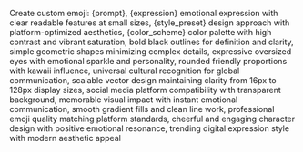 Create custom emoji: {prompt}, {expression} emotional expression with clear readable features at small sizes, {style_preset} design approach with platform-optimized aesthetics, {color_scheme} color palette with high contrast and vibrant saturation, bold black outlines for definition and clarity, simple geometric shapes minimizing complex details, expressive oversized eyes with emotional sparkle and personality, rounded friendly proportions with kawaii influence, universal cultural recognition for global communication, scalable vector design maintaining clarity from 16px to 128px display sizes, social media platform compatibility with transparent background, memorable visual impact with instant emotional communication, smooth gradient fills and clean line work, professional emoji quality matching platform standards, cheerful and engaging character design with positive emotional resonance, trending digital expression style with modern aesthetic appeal